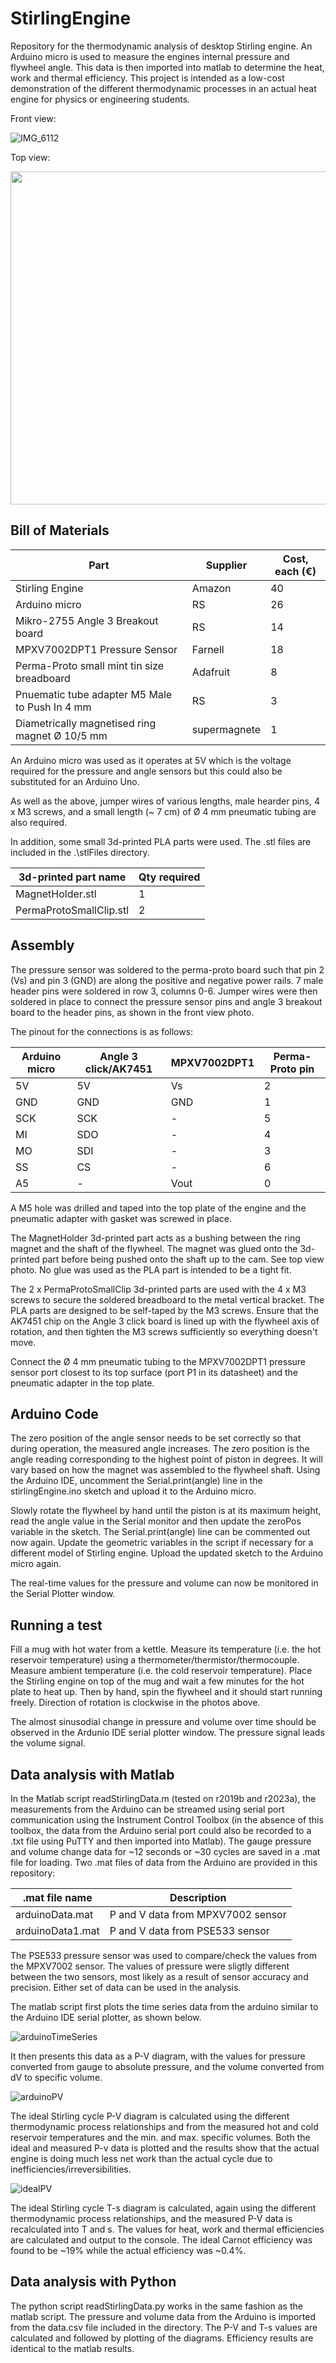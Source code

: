 # StirlingEngine

Repository for the thermodynamic analysis of desktop Stirling engine. An Arduino micro is used to measure the engines internal pressure and flywheel angle. This data is then imported into matlab to determine the heat, work and thermal efficiency. This project is intended as a low-cost demonstration of the different thermodynamic processes in an actual heat engine for physics or engineering students.

Front view:

![IMG_6112](https://github.com/clnbtlr/StirlingEngine/assets/125999934/bef33b03-5e65-4e45-9719-e4918d13ad80)
 
Top view:

<img src="https://github.com/clnbtlr/StirlingEngine/assets/125999934/8cee5f7d-918d-4c88-9cce-4c89020e86bc" width="533">

## Bill of Materials

| Part                                            | Supplier     | Cost, each (€)|
| ----------------------------------------------- | ------------ |---------------|
| Stirling Engine                                 | Amazon       | 40            |
| Arduino micro                                   | RS           | 26            |
| Mikro-2755 Angle 3 Breakout board               | RS           | 14            |
| MPXV7002DPT1 Pressure Sensor                    | Farnell      | 18            |
| Perma-Proto small mint tin size breadboard      | Adafruit     | 8             |
| Pnuematic tube adapter M5 Male to Push In 4 mm  | RS           | 3             |
| Diametrically magnetised ring magnet Ø 10/5 mm  | supermagnete | 1             |

An Arduino micro was used as it operates at 5V which is the voltage required for the pressure and angle sensors but this could also be substituted for an Arduino Uno.

As well as the above, jumper wires of various lengths, male hearder pins, 4 x M3 screws, and a small length (~ 7 cm) of Ø 4 mm pneumatic tubing are also required.

In addition, some small 3d-printed PLA parts were used. The .stl files are included in the .\stlFiles directory.

| 3d-printed part name     | Qty required |
| ------------------------ | ------------ |
| MagnetHolder.stl         | 1            |
| PermaProtoSmallClip.stl  | 2            |

## Assembly

The pressure sensor was soldered to the perma-proto board such that pin 2 (Vs) and pin 3 (GND) are along the positive and negative power rails. 7 male header pins were soldered in row 3, columns 0-6. Jumper wires were then soldered in place to connect the pressure sensor pins and angle 3 breakout board to the header pins, as shown in the front view photo.

The pinout for the connections is as follows: 

| Arduino micro            | Angle 3 click/AK7451 | MPXV7002DPT1 | Perma-Proto pin |
| ------------------------ | -------------------- | ------------ | --------------- |
| 5V   | 5V  | Vs   | 2 |
| GND  | GND | GND  | 1 |
| SCK  | SCK | -    | 5 |
| MI   | SDO | -    | 4 |
| MO   | SDI | -    | 3 |
| SS   | CS  | -    | 6 |
| A5   | -   | Vout | 0 |

A M5 hole was drilled and taped into the top plate of the engine and the pneumatic adapter with gasket was screwed in place.

The MagnetHolder 3d-printed part acts as a bushing between the ring magnet and the shaft of the flywheel. The magnet was glued onto the 3d-printed part before being pushed onto the shaft up to the cam. See top view photo. No glue was used as the PLA part is intended to be a tight fit.

The 2 x PermaProtoSmallClip 3d-printed parts are used with the 4 x M3 screws to secure the soldered breadboard to the metal vertical bracket. The PLA parts are designed to be self-taped by the M3 screws. Ensure that the AK7451 chip on the Angle 3 click board is lined up with the flywheel axis of rotation, and then tighten the M3 screws sufficiently so everything doesn't move.

Connect the Ø 4 mm pneumatic tubing to the MPXV7002DPT1 pressure sensor port closest to its top surface (port P1 in its datasheet) and the pneumatic adapter in the top plate.

## Arduino Code

The zero position of the angle sensor needs to be set correctly so that during operation, the measured angle increases. The zero position is the angle reading corresponding to the highest point of piston in degrees. It will vary based on how the magnet was assembled to the flywheel shaft. Using the Arduino IDE, uncomment the Serial.print(angle) line in the stirlingEngine.ino sketch and upload it to the Arduino micro.

Slowly rotate the flywheel by hand until the piston is at its maximum height, read the angle value in the Serial monitor and then update the zeroPos variable in the sketch. The Serial.print(angle) line can be commented out now again. Update the geometric variables in the script if necessary for a different model of Stirling engine. Upload the updated sketch to the Arduino micro again.

The real-time values for the pressure and volume can now be monitored in the Serial Plotter window.

## Running a test

Fill a mug with hot water from a kettle. Measure its temperature (i.e. the hot reservoir temperature) using a thermometer/thermistor/thermocouple. Measure ambient temperature (i.e. the cold reservoir temperature). Place the Stirling engine on top of the mug and wait a few minutes for the hot plate to heat up. Then by hand, spin the flywheel and it should start running freely. Direction of rotation is clockwise in the photos above.

The almost sinusodial change in pressure and volume over time should be observed in the Ardunio IDE serial plotter window. The pressure signal leads the volume signal.

## Data analysis with Matlab

In the Matlab script readStirlingData.m (tested on r2019b and r2023a), the measurements from the Arduino can be streamed using serial port communication using the Instrument Control Toolbox (in the absence of this toolbox, the data from the Arduino serial port could also be recorded to a .txt file using PuTTY and then imported into Matlab). The gauge pressure and volume change data for ~12 seconds or ~30 cycles are saved in a .mat file for loading. Two .mat files of data from the Arduino are provided in this repository:

| .mat file name           | Description                               |
| ------------------------ | ----------------------------------------- |
| arduinoData.mat          | P and V data from MPXV7002 sensor         |
| arduinoData1.mat         | P and V data from PSE533 sensor           |

The PSE533 pressure sensor was used to compare/check the values from the MPXV7002 sensor. The values of pressure were sligtly different between the two sensors, most likely as a result of sensor accuracy and precision. Either set of data can be used in the analysis.

The matlab script first plots the time series data from the arduino similar to the Arduino IDE serial plotter, as shown below.

![arduinoTimeSeries](https://github.com/clnbtlr/StirlingEngine/assets/125999934/20863079-eebc-4929-96e2-a810f1c1fff0)

It then presents this data as a P-V diagram, with the values for pressure converted from gauge to absolute pressure, and the volume converted from dV to specific volume.

![arduinoPV](https://github.com/clnbtlr/StirlingEngine/assets/125999934/ee069ec3-10b8-4172-a06b-04beb92e5dee)

The ideal Stirling cycle P-V diagram is calculated using the different thermodynamic process relationships and from the measured hot and cold reservoir temperatures and the min. and max. specific volumes. Both the ideal and measured P-v data is plotted and the results show that the actual engine is doing much less net work than the actual cycle due to inefficiencies/irreversibilities.

![idealPV](https://github.com/clnbtlr/StirlingEngine/assets/125999934/fc2a1bdd-23ac-4596-ae44-eb3dec6cc750)

The ideal Stirling cycle T-s diagram is calculated, again using the different thermodynamic process relationships, and the measured P-V data is recalculated into T and s. The values for heat, work and thermal efficiencies are calculated and output to the console. The ideal Carnot efficiency was found to be ~19% while the actual efficiency was ~0.4%.

## Data analysis with Python
The python script readStirlingData.py works in the same fashion as the matlab script. The pressure and volume data from the Arduino is imported from the data.csv file included in the directory. The P-V and T-s values are calculated and followed by plotting of the diagrams. Efficiency results are identical to the matlab results.